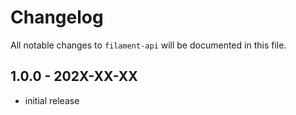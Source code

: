# Changelog

All notable changes to `filament-api` will be documented in this file.

## 1.0.0 - 202X-XX-XX

- initial release
